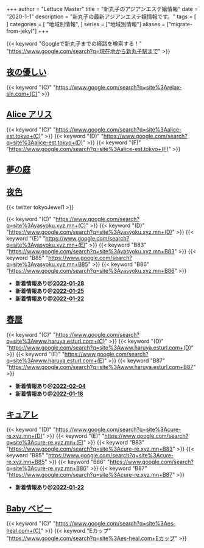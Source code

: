 +++
author = "Lettuce Master"
title = "新丸子のアジアンエステ嬢情報"
date = "2020-1-1"
description = "新丸子の最新アジアンエステ嬢情報です。"
tags = [
]
categories = [
    "地域別情報",
]
series = ["地域別情報"]
aliases = ["migrate-from-jekyl"]
+++

{{< keyword "Googleで新丸子までの経路を検索する！" "https://www.google.com/search?q=現在地から新丸子駅まで" >}}

## [夜の優しい](http://relax-sln.com/)
{{< keyword "(C)" "https://www.google.com/search?q=site%3Arelax-sln.com+(C)" >}} 

## [Alice アリス](http://alice-est.tokyo/)
{{< keyword "(C)" "https://www.google.com/search?q=site%3Aalice-est.tokyo+(C)" >}} {{< keyword "(D)" "https://www.google.com/search?q=site%3Aalice-est.tokyo+(D)" >}} {{< keyword "(F)" "https://www.google.com/search?q=site%3Aalice-est.tokyo+(F)" >}} 

## [夢の庭](http://es-come.net/yumeniwa/)


## [夜色](https://yasyoku.xyz.mn/)


{{< twitter tokyoJewel1 >}}

{{< keyword "(C)" "https://www.google.com/search?q=site%3Ayasyoku.xyz.mn+(C)" >}} {{< keyword "(D)" "https://www.google.com/search?q=site%3Ayasyoku.xyz.mn+(D)" >}} {{< keyword "(E)" "https://www.google.com/search?q=site%3Ayasyoku.xyz.mn+(E)" >}} {{< keyword "B83" "https://www.google.com/search?q=site%3Ayasyoku.xyz.mn+B83" >}} {{< keyword "B85" "https://www.google.com/search?q=site%3Ayasyoku.xyz.mn+B85" >}} {{< keyword "B86" "https://www.google.com/search?q=site%3Ayasyoku.xyz.mn+B86" >}} 

- **新着情報あり@[2022-01-28](/post/2022-01-28)**
- **新着情報あり@[2022-01-25](/post/2022-01-25)**
- **新着情報あり@[2022-01-22](/post/2022-01-22)**
## [春屋](http://www.haruya.esturl.com/)
{{< keyword "(C)" "https://www.google.com/search?q=site%3Awww.haruya.esturl.com+(C)" >}} {{< keyword "(D)" "https://www.google.com/search?q=site%3Awww.haruya.esturl.com+(D)" >}} {{< keyword "(E)" "https://www.google.com/search?q=site%3Awww.haruya.esturl.com+(E)" >}} {{< keyword "B87" "https://www.google.com/search?q=site%3Awww.haruya.esturl.com+B87" >}} 

- **新着情報あり@[2022-02-04](/post/2022-02-04)**
- **新着情報あり@[2022-01-18](/post/2022-01-18)**
## [キュアレ](https://cure-re.xyz.mn/)
{{< keyword "(D)" "https://www.google.com/search?q=site%3Acure-re.xyz.mn+(D)" >}} {{< keyword "(E)" "https://www.google.com/search?q=site%3Acure-re.xyz.mn+(E)" >}} {{< keyword "B83" "https://www.google.com/search?q=site%3Acure-re.xyz.mn+B83" >}} {{< keyword "B85" "https://www.google.com/search?q=site%3Acure-re.xyz.mn+B85" >}} {{< keyword "B86" "https://www.google.com/search?q=site%3Acure-re.xyz.mn+B86" >}} {{< keyword "B87" "https://www.google.com/search?q=site%3Acure-re.xyz.mn+B87" >}} 

- **新着情報あり@[2022-01-22](/post/2022-01-22)**
## [Baby ベビー](http://es-heal.com/)
{{< keyword "(C)" "https://www.google.com/search?q=site%3Aes-heal.com+(C)" >}} {{< keyword "Eカップ" "https://www.google.com/search?q=site%3Aes-heal.com+Eカップ" >}} 

